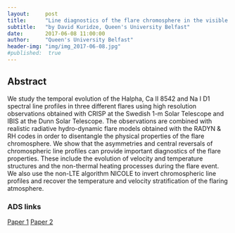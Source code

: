 ```yaml
---
layout:     post
title:      "Line diagnostics of the flare chromosphere in the visible - a comparison of observations with RHD simulations"
subtitle:   "by David Kuridze, Queen's University Belfast"
date:       2017-06-08 11:00:00
author:     "Queen's University Belfast"
header-img: "img/img_2017-06-08.jpg"
#published:  true
---
```


## Abstract

We study the temporal evolution of the Halpha, Ca II 8542 and Na I D1 spectral line profiles in three different flares using high resolution observations obtained with CRISP at the Swedish 1-m Solar Telescope  and IBIS at the Dunn Solar Telescope. The observations are combined with realistic radiative hydro-dynamic flare models obtained with the RADYN & RH codes in order to disentangle the physical properties of the flare chromosphere. We show that the asymmetries and central reversals of chromospheric line profiles can provide important diagnostics of the flare properties. These include the evolution of velocity and temperature structures and the non-thermal heating processes during the flare event. We also use the non-LTE algorithm NICOLE to invert chromospheric line profiles and recover the temperature and velocity stratification of the flaring atmosphere.


### ADS links

[Paper 1](http://adsabs.harvard.edu/abs/2015ApJ...813..125K)
[Paper 2](http://adsabs.harvard.edu/abs/2016ApJ...832..147K)
